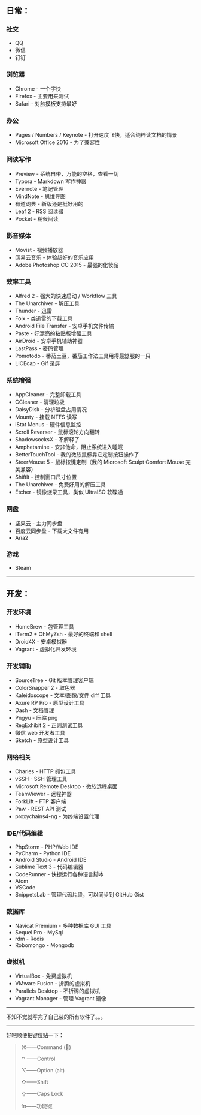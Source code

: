 ## 日常：

### 社交

- QQ
- 微信
- 钉钉

### 浏览器

- Chrome - 一个字快
- Firefox - 主要用来测试
- Safari - 对触摸板支持最好

### 办公

- Pages / Numbers / Keynote - 打开速度飞快，适合纯粹读文档的情景
- Microsoft Office 2016 - 为了兼容性

### 阅读写作

- Preview - 系统自带，万能的空格，查看一切
- Typora - Markdown 写作神器
- Evernote - 笔记管理
- MindNote - 思维导图
- 有道词典 - 新版还是挺好用的
- Leaf 2 - RSS 阅读器
- Pocket - 稍候阅读

### 影音媒体

- Movist - 视频播放器
- 网易云音乐 - 体验超好的音乐应用
- Adobe Photoshop CC 2015 - 最强的化妆品

### 效率工具

- Alfred 2 - 强大的快速启动 / Workflow 工具
- The Unarchiver - 解压工具
- Thunder - 迅雷
- Folx - 类迅雷的下载工具
- Android File Transfer - 安卓手机文件传输
- Paste - 好漂亮的粘贴版增强工具
- AirDroid - 安卓手机辅助神器
- LastPass - 密码管理
- Pomotodo - 番茄土豆，番茄工作法工具用得最舒服的一只
- LICEcap - Gif 录屏

### 系统增强

- AppCleaner - 完整卸载工具
- CCleaner - 清理垃圾
- DaisyDisk - 分析磁盘占用情况
- Mounty - 挂载 NTFS 读写
- iStat Menus - 硬件信息监控
- Scroll Reverser - 鼠标滚轮方向翻转
- ShadowsocksX - 不解释了
- Amphetamine - 安非他命，阻止系统进入睡眠
- BetterTouchTool - 我的微软鼠标靠它定制按钮操作了
- SteerMouse 5 - 鼠标按键定制（我的 Microsoft Sculpt Comfort Mouse 完美兼容）
- Shiftlt - 控制窗口尺寸位置
- The Unarchiver - 免费好用的解压工具
- Etcher - 镜像烧录工具，类似 UltraISO 软碟通

### 网盘

- 坚果云 - 主力同步盘
- 百度云同步盘 - 下载大文件有用
- Aria2

### 游戏

- Steam

------

## 开发：

### 开发环境

- HomeBrew - 包管理工具
- iTerm2 + OhMyZsh - 最好的终端和 shell
- Droid4X - 安卓模拟器
- Vagrant - 虚拟化开发环境

### 开发辅助

- SourceTree - Git 版本管理客户端
- ColorSnapper 2 - 取色器
- Kaleidoscope - 文本/图像/文件 diff 工具
- Axure RP Pro - 原型设计工具
- Dash - 文档管理
- Pngyu - 压缩 png
- RegExhibit 2 - 正则测试工具
- 微信 web 开发者工具
- Sketch - 原型设计工具

### 网络相关

- Charles - HTTP 抓包工具
- vSSH - SSH 管理工具
- Microsoft Remote Desktop - 微软远程桌面
- TeamViewer - 远程神器
- ForkLift - FTP 客户端
- Paw - REST API 测试
- proxychains4-ng - 为终端设置代理

### IDE/代码编辑

- PhpStorm - PHP/Web IDE
- PyCharm - Python IDE
- Android Studio - Android IDE
- Sublime Text 3 - 代码编辑器
- CodeRunner - 快捷运行各种语言脚本
- Atom
- VSCode
- SnippetsLab - 管理代码片段，可以同步到 GitHub Gist

### 数据库

- Navicat Premium - 多种数据库 GUI 工具
- Sequel Pro - MySql
- rdm - Redis
- Robomongo - Mongodb

### 虚拟机

- VirtualBox - 免费虚拟机
- VMware Fusion - 折腾的虚拟机
- Parallels Desktop - 不折腾的虚拟机
- Vagrant Manager - 管理 Vagrant 镜像

------

不知不觉就写完了自己装的所有软件了。。。



------

好吧顺便把键位贴一下：

> ⌘——Command ()
>
> ⌃ ——Control
>
> ⌥——Option (alt)
>
> ⇧——Shift
>
> ⇪——Caps Lock
>
> fn——功能键
